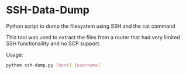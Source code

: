 # SSH-Data-Dump
Python script to dump the filesystem using SSH and the cat command

This tool was used to extract the files from a router that had very limited SSH functionaility and no SCP support.

Usage:

```bash
python ssh-dump.py [host] [username]
```
